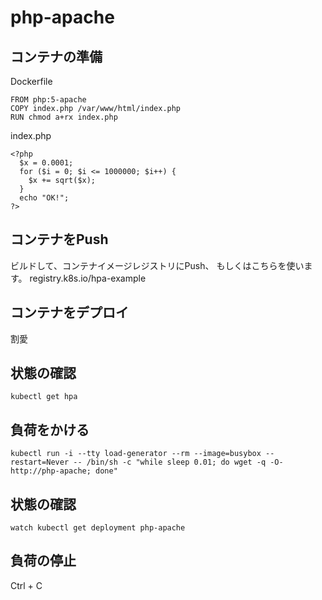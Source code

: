 # php-apache

## コンテナの準備

Dockerfile
```
FROM php:5-apache
COPY index.php /var/www/html/index.php
RUN chmod a+rx index.php
```

index.php
```
<?php
  $x = 0.0001;
  for ($i = 0; $i <= 1000000; $i++) {
    $x += sqrt($x);
  }
  echo "OK!";
?>
```

## コンテナをPush
ビルドして、コンテナイメージレジストリにPush、
もしくはこちらを使います。
registry.k8s.io/hpa-example


## コンテナをデプロイ
割愛


## 状態の確認

```
kubectl get hpa
```


## 負荷をかける
```
kubectl run -i --tty load-generator --rm --image=busybox --restart=Never -- /bin/sh -c "while sleep 0.01; do wget -q -O- http://php-apache; done"
```


## 状態の確認
```
watch kubectl get deployment php-apache
```


## 負荷の停止
Ctrl + C
